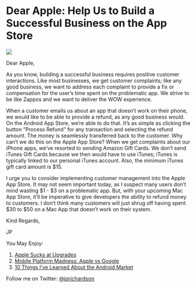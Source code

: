 <!--
id: 1552814605
link: http://loudjet.com/a/build-successful-business-app-store
slug: build-successful-business-app-store
date: Fri Nov 12 2010 09:20:00 GMT-0600 (CST)
publish: 2010-11-012
tags: apple, reflect7, sports-fan-apps, customer-service, Zappos, android
-->


Dear Apple: Help Us to Build a Successful Business on the App Store
===================================================================

![](http://media.tumblr.com/tumblr_lbs2ghDfHF1qzbc4f.jpg)

Dear Apple,

As you know, building a successful business requires positive customer
interactions. Like most businesses, we get customer complaints; like any
good business, we want to address each complaint to provide a fix or
compensation for the user’s time spent on the problematic app. We strive
to be like Zappos and we want to deliver the WOW experience.

When a customer emails us about an app that doesn’t work on their phone,
we would like to be able to provide a refund, as any good business
would. On the Android App Store, we’re able to do that. It’s as simple
as clicking the button “Process Refund” for any transaction and
selecting the refund amount. The money is seamlessly transferred back to
the customer. Why can’t we do this on the Apple App Store? When we get
complaints about our iPhone apps, we’ve resorted to sending Amazon Gift
Cards. We don’t send iTunes Gift Cards because we then would have to use
iTunes; iTunes is typically linked to our personal iTunes account. Also,
the minimum iTunes gift card amount is \$15.

I urge you to consider implementing customer management into the Apple
App Store. It may not seem important today, as I suspect many users
don’t mind wasting \$1 - \$3 on a problematic app. But, with your
upcoming Mac App Store, it’ll be imperative to give developers the
ability to refund money to customers. I don’t think many customers will
just shrug off having spent \$30 to \$50 on a Mac App that doesn’t work
on their system.

Kind Regards,

JP

You May Enjoy:

1.  [Apple Sucks at
    Upgrades](http://loudjet.com/a/apple-sucks-at-upgrades)
2.  [Mobile Platform Madness: Apple vs
    Google](http://loudjet.com/a/mobile-platform-madness-apple-vs-google)
3.  [10 Things I’ve Learned About the Android
    Market](http://loudjet.com/a/10-things-ive-learned-about-the-android-market)

Follow me on Twitter: [@jprichardson](http://twitter.com/jprichardson)

